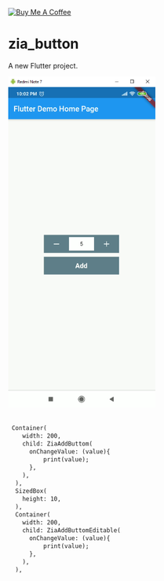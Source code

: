 [![Buy Me A Coffee](https://img.shields.io/badge/Donate-Buy%20Me%20A%20Coffee-yellow.svg)](https://www.buymeacoffee.com/bwolf)


# zia_button

A new Flutter project.


<img src="https://github.com/Bwolfs2/zia_button/blob/master/sample.png" width="300">


```

 Container(
    width: 200,
    child: ZiaAddButtom(
      onChangeValue: (value){
          print(value);
      },
    ),
  ),
  SizedBox(
    height: 10,
  ),
  Container(
    width: 200,
    child: ZiaAddButtomEditable(
      onChangeValue: (value){
          print(value);
      },
    ),
  ),
            
```

